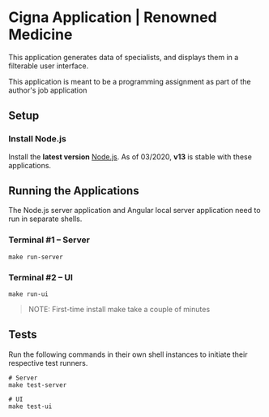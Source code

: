 # Cigna Application | Renowned Medicine
This application generates data of specialists, and displays them in a filterable user interface.

This application is meant to be a programming assignment as part of the author's job application


## Setup
### Install Node.js
Install the **latest version** [Node.js](https://nodejs.org/en/download/current/).
As of 03/2020, **v13** is stable with these applications.

## Running the Applications
The Node.js server application and Angular local server application need to 
run in separate shells.

### Terminal #1 – Server
```
make run-server
```

### Terminal #2 – UI
```
make run-ui
```
> NOTE: First-time install make take a couple of minutes

## Tests
Run the following commands in their own shell instances to initiate their respective test runners.
```
# Server
make test-server

# UI
make test-ui
```
